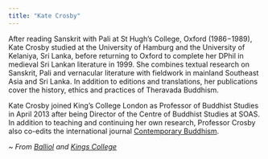 ```yaml
---
title: "Kate Crosby"
---
```


After reading Sanskrit with Pali at St Hugh’s College, Oxford (1986−1989), Kate Crosby studied at the University of Hamburg and the University of Kelaniya, Sri Lanka, before returning to Oxford to complete her DPhil in medieval Sri Lankan literature in 1999.
She combines textual research on Sanskrit, Pali and vernacular literature with fieldwork in mainland Southeast Asia and Sri Lanka.
In addition to editions and translations, her publications cover the history, ethics and practices of Theravada Buddhism.

Kate Crosby joined King’s College London as Professor of Buddhist Studies in April 2013 after being Director of the Centre of Buddhist Studies at SOAS.
In addition to teaching and continuing her own research, Professor Crosby also co-edits the international journal [Contemporary Buddhism](https://www.tandfonline.com/action/showOpenAccess?journalCode=rcbh20).

_~ From [Balliol](https://www.balliol.ox.ac.uk/professor-kate-crosby) and [Kings College](https://www.kcl.ac.uk/people/kate-crosby)_
